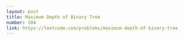 ```yaml
---
layout: post
title: Maximum Depth of Binary Tree
number: 104
link: https://leetcode.com/problems/maximum-depth-of-binary-tree
---
```


